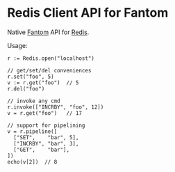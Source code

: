 # Redis Client API for Fantom

Native [Fantom](https://fantom.org) API for [Redis](https://redis.io).

Usage:

```fantom
r := Redis.open("localhost")

// get/set/del conveniences
r.set("foo", 5)
v := r.get("foo")  // 5
r.del("foo")

// invoke any cmd
r.invoke(["INCRBY", "foo", 12])
v = r.get("foo")   // 17

// support for pipelining
v = r.pipeline([
  ["SET",    "bar", 5],
  ["INCRBY", "bar", 3],
  ["GET",    "bar"],
])
echo(v[2])  // 8
```